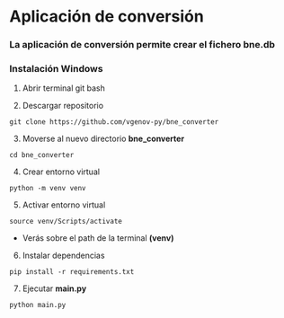 # Aplicación de conversión

### La aplicación de conversión permite crear el fichero bne.db

### Instalación Windows

1. Abrir terminal git bash

2. Descargar repositorio
```
git clone https://github.com/vgenov-py/bne_converter
```
3. Moverse al nuevo directorio **bne_converter**
```
cd bne_converter
```
4. Crear entorno virtual
```
python -m venv venv
```
5. Activar entorno virtual
```
source venv/Scripts/activate
```
* Verás sobre el path de la terminal **(venv)**

6. Instalar dependencias 
```
pip install -r requirements.txt
```

7. Ejecutar **main.py**
```
python main.py
```